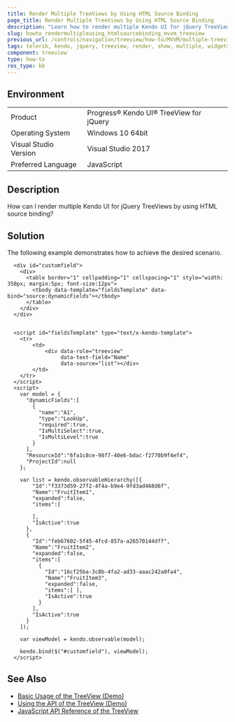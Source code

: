 ```yaml
---
title: Render Multiple TreeViews by Using HTML Source Binding
page_title: Render Multiple TreeViews by Using HTML Source Binding
description: "Learn how to render multiple Kendo UI for jQuery TreeView widgets using HTML source binding."
slug: howto_rendermultipleusing_htmlsourcebinding_mvvm_treeview
previous_url: /controls/navigation/treeview/how-to/MVVM/multiple-treeviews-source-binding
tags: telerik, kendo, jquery, treeview, render, show, multiple, widgets, with, using, html, binding
component: treeview
type: how-to
res_type: kb
---
```


## Environment

<table>
 <tr>
  <td>Product</td>
  <td>Progress® Kendo UI® TreeView for jQuery</td>
 </tr>
 <tr>
  <td>Operating System</td>
  <td>Windows 10 64bit</td>
 </tr>
 <tr>
  <td>Visual Studio Version</td>
  <td>Visual Studio 2017</td>
 </tr>
 <tr>
  <td>Preferred Language</td>
  <td>JavaScript</td>
 </tr>
</table>

## Description

How can I render multiple Kendo UI for jQuery TreeViews by using HTML source binding?

## Solution

The following example demonstrates how to achieve the desired scenario.

```dojo
  <div id="customfield">
    <div>
      <table border="1" cellpadding="1" cellspacing="1" style="width: 350px; margin:5px; font-size:12px">
        <tbody data-template="fieldsTemplate" data-bind="source:dynamicFields"></tbody>
      </table>
    </div>
  </div>


  <script id="fieldsTemplate" type="text/x-kendo-template">
    <tr>
        <td>
            <div data-role="treeview"
                 data-text-field="Name"
                 data-source="list"></div>
        </td>
    </tr>
  </script>
  <script>
    var model = {
      "dynamicFields":[
        {
          "name":"A1",
          "type":"LookUp",
          "required":true,
          "IsMultiSelect":true,
          "IsMultiLevel":true
        }
      ],
      "ResourceId":"6fa1c8ce-98f7-40e6-bdac-f2770b9f4ef4",
      "ProjectId":null
    };

    var list = kendo.observableHierarchy([{
        "Id":"f3373d59-27f2-4f4a-b9e4-9fd3ad468d6f",
        "Name":"FruitItem1",
        "expanded":false,
        "items":[

        ],
        "IsActive":true
      },
      {
        "Id":"feb67602-5f45-4fcd-857a-a26570144dff",
        "Name":"FruitItem2",
        "expanded":false,
        "items":[
          {
            "Id":"16cf25ba-3c8b-4fa2-ad33-aaac242a0fa4",
            "Name":"FruitItem3",
            "expanded":false,
            "items":[ ],
            "IsActive":true
          }
        ],
        "IsActive":true
      }
    ]);

    var viewModel = kendo.observable(model);

    kendo.bind($("#customfield"), viewModel);
  </script>
```

## See Also

* [Basic Usage of the TreeView (Demo)](https://demos.telerik.com/kendo-ui/treeview/index)
* [Using the API of the TreeView (Demo)](https://demos.telerik.com/kendo-ui/treeview/api)
* [JavaScript API Reference of the TreeView](/api/javascript/ui/treeview)
